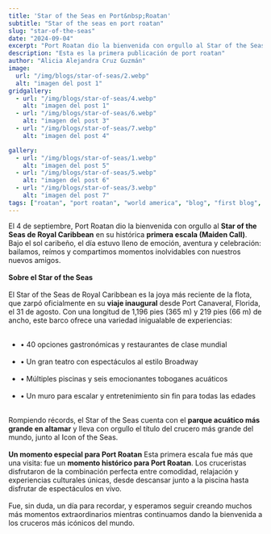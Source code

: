 ```yaml
---
title: 'Star of the Seas en Port&nbsp;Roatan'
subtitle: "Star of the seas en port roatan"
slug: "star-of-the-seas"
date: "2024-09-04"
excerpt: "Port Roatan dio la bienvenida con orgullo al Star of the Seas de Royal Caribbean en su histórica primera escala (Maiden Call)..."
description: "Esta es la primera publicación de port roatan"
author: "Alicia Alejandra Cruz Guzmán"
image:
  url: "/img/blogs/star-of-seas/2.webp"
  alt: "imagen del post 1"
gridgallery:
  - url: "/img/blogs/star-of-seas/4.webp"
    alt: "imagen del post 1"
  - url: "/img/blogs/star-of-seas/6.webp"
    alt: "imagen del post 3"
  - url: "/img/blogs/star-of-seas/7.webp"
    alt: "imagen del post 4"

gallery:
  - url: "/img/blogs/star-of-seas/1.webp"
    alt: "imagen del post 5"
  - url: "/img/blogs/star-of-seas/5.webp"
    alt: "imagen del post 6"
  - url: "/img/blogs/star-of-seas/3.webp"
    alt: "imagen del post 7"
tags: ["roatan", "port roatan", "world america", "blog", "first blog", "honduras"]
---
```

El 4 de septiembre, Port Roatan dio la bienvenida con orgullo al <b>Star of the Seas de Royal Caribbean</b> en su histórica <b>primera escala (Maiden Call)</b>. Bajo el sol caribeño, el día estuvo lleno de emoción, aventura y celebración: bailamos, reímos y compartimos momentos inolvidables con nuestros nuevos amigos.
<br><br>
<b>Sobre el Star of the Seas</b>
<br><br>
El Star of the Seas de Royal Caribbean es la joya más reciente de la flota, que zarpó oficialmente en su <b>viaje inaugural</b> desde Port Canaveral, Florida, el 31 de agosto. Con una longitud de 1,196 pies (365 m) y 219 pies (66 m) de ancho, este barco ofrece una variedad inigualable de experiencias:
<br><br>
<ul>
  <li> • 40 opciones gastronómicas y restaurantes de clase mundial</li><br>
  <li> • Un gran teatro con espectáculos al estilo Broadway</li><br>
  <li> • Múltiples piscinas y seis emocionantes toboganes acuáticos</li><br>
  <li> • Un muro para escalar y entretenimiento sin fin para todas las edades</li><br>
</ul>

<!--split-->
Rompiendo récords, el Star of the Seas cuenta con el <b>parque acuático más grande en altamar</b> y lleva con orgullo el título del crucero más grande del mundo, junto al Icon of the Seas.
<br><br>
<b>Un momento especial para Port Roatan</b>
Esta primera escala fue más que una visita: fue un <b>momento histórico para Port Roatan</b>. Los cruceristas disfrutaron de la combinación perfecta entre comodidad, relajación y experiencias culturales únicas, desde descansar junto a la piscina hasta disfrutar de espectáculos en vivo.
<br><br>
Fue, sin duda, un día para recordar, y esperamos seguir creando muchos más momentos extraordinarios mientras continuamos dando la bienvenida a los cruceros más icónicos del mundo.